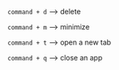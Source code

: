 `command + d` --> delete

`command + m` --> minimize

`command + t` --> open a new tab

`command + q` --> close an app

